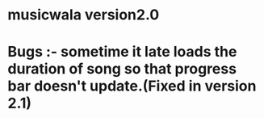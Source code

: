 # musicwala version2.0

# Bugs :- sometime it late loads the duration of song so that progress bar doesn't update.(Fixed in version 2.1)
